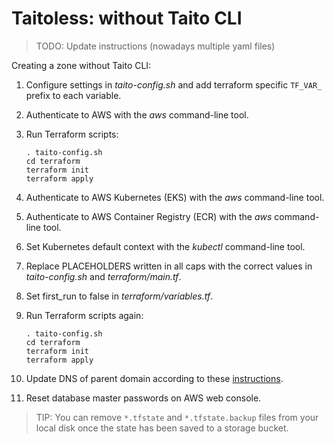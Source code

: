 # Taitoless: without Taito CLI

> TODO: Update instructions (nowadays multiple yaml files)

Creating a zone without Taito CLI:

1) Configure settings in *taito-config.sh* and add terraform specific `TF_VAR_` prefix to each variable.

2) Authenticate to AWS with the *aws* command-line tool.

3) Run Terraform scripts:

    ```
    . taito-config.sh
    cd terraform
    terraform init
    terraform apply
    ```

4) Authenticate to AWS Kubernetes (EKS) with the *aws* command-line tool.

5) Authenticate to AWS Container Registry (ECR) with the *aws* command-line tool.

6) Set Kubernetes default context with the *kubectl* command-line tool.

7) Replace PLACEHOLDERS written in all caps with the correct values in *taito-config.sh* and *terraform/main.tf*.

8) Set first_run to false in *terraform/variables.tf*.

9) Run Terraform scripts again:

    ```
    . taito-config.sh
    cd terraform
    terraform init
    terraform apply
    ```

10) Update DNS of parent domain according to these [instructions](https://docs.aws.amazon.com/Route53/latest/DeveloperGuide/CreatingNewSubdomain.html#UpdateDNSParentDomain).

11) Reset database master passwords on AWS web console.

> TIP: You can remove `*.tfstate` and `*.tfstate.backup` files from your local disk once the state has been saved to a storage bucket.

